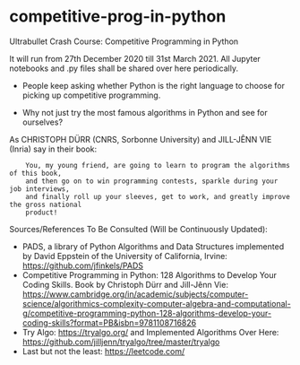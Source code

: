 # competitive-prog-in-python
Ultrabullet Crash Course: Competitive Programming in Python

It will run from 27th December 2020 till 31st March 2021. All Jupyter notebooks and .py files shall be shared over here periodically.

- People keep asking whether Python is the right language to choose for picking up competitive programming.

- Why not just try the most famous algorithms in Python and see for ourselves?

As CHRISTOPH DÜRR (CNRS, Sorbonne University) and JILL-JÊNN VIE (Inria) say in their book:

        You, my young friend, are going to learn to program the algorithms of this book,
        and then go on to win programming contests, sparkle during your job interviews,
        and finally roll up your sleeves, get to work, and greatly improve the gross national
        product!

Sources/References To Be Consulted (Will be Continuously Updated):

- PADS, a library of Python Algorithms and Data Structures implemented by David Eppstein of the University of California, Irvine: https://github.com/jfinkels/PADS
- Competitive Programming in Python: 128 Algorithms to Develop Your Coding Skills. Book by Christoph Dürr and Jill-Jênn Vie: https://www.cambridge.org/in/academic/subjects/computer-science/algorithmics-complexity-computer-algebra-and-computational-g/competitive-programming-python-128-algorithms-develop-your-coding-skills?format=PB&isbn=9781108716826
- Try Algo: https://tryalgo.org/ and Implemented Algorithms Over Here: https://github.com/jilljenn/tryalgo/tree/master/tryalgo
- Last but not the least: https://leetcode.com/
